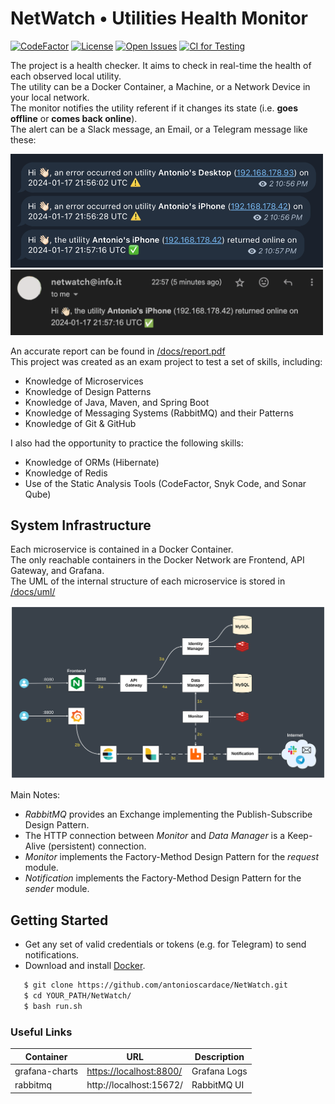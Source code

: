 # NetWatch • Utilities Health Monitor

[![CodeFactor](https://www.codefactor.io/repository/github/antonioscardace/netwatch/badge)](https://www.codefactor.io/repository/github/antonioscardace/netwatch)
[![License](https://img.shields.io/github/license/antonioscardace/netwatch.svg)](https://github.com/antonioscardace/netwatch/blob/master/LICENSE)
[![Open Issues](https://img.shields.io/github/issues/antonioscardace/netwatch.svg)](https://github.com/antonioscardace/netwatch/issues)
[![CI for Testing](https://github.com/antonioscardace/NetWatch/actions/workflows/ci-test.yml/badge.svg)](https://github.com/antonioscardace/NetWatch/actions/workflows/ci-test.yml)

The project is a health checker. It aims to check in real-time the health of each observed local utility.<br/>
The utility can be a Docker Container, a Machine, or a Network Device in your local network.<br/>
The monitor notifies the utility referent if it changes its state (i.e. **goes offline** or **comes back online**).<br/>
The alert can be a Slack message, an Email, or a Telegram message like these:

<img src="/docs/snaps/telegram.png" alt="Telegram" width="500px"/>
<img src="/docs/snaps/email-online.png" alt="Telegram" width="500px"/>

An accurate report can be found in [/docs/report.pdf](/docs/report.pdf)<br/>
This project was created as an exam project to test a set of skills, including:

+ Knowledge of Microservices 
+ Knowledge of Design Patterns
+ Knowledge of Java, Maven, and Spring Boot
+ Knowledge of Messaging Systems (RabbitMQ) and their Patterns
+ Knowledge of Git & GitHub

I also had the opportunity to practice the following skills:
+ Knowledge of ORMs (Hibernate)
+ Knowledge of Redis
+ Use of the Static Analysis Tools (CodeFactor, Snyk Code, and Sonar Qube)

## System Infrastructure

Each microservice is contained in a Docker Container.<br/>
The only reachable containers in the Docker Network are Frontend, API Gateway, and Grafana.<br/>
The UML of the internal structure of each microservice is stored in [/docs/uml/](/docs/uml/)<br/>

<img src="/docs/images/infrastructure.svg" alt="Infrastructure"/>

Main Notes:

- _RabbitMQ_ provides an Exchange implementing the Publish-Subscribe Design Pattern.
- The HTTP connection between _Monitor_ and _Data Manager_ is a Keep-Alive (persistent) connection.
- _Monitor_ implements the Factory-Method Design Pattern for the _request_ module.
- _Notification_ implements the Factory-Method Design Pattern for the _sender_ module.

## Getting Started

* Get any set of valid credentials or tokens (e.g. for Telegram) to send notifications.
* Download and install [Docker](https://docs.docker.com/get-docker/).

```sh
   $ git clone https://github.com/antonioscardace/NetWatch.git
   $ cd YOUR_PATH/NetWatch/
   $ bash run.sh
``` 

### Useful Links

Container | URL | Description
----- | ------- | -------
grafana-charts | [https://localhost:8800/](https://localhost:8800/d/2xZ6SccSz/netwatch-logs?orgId=1&refresh=5s&from=now-24h&to=now) | Grafana Logs
rabbitmq | http://localhost:15672/ | RabbitMQ UI
